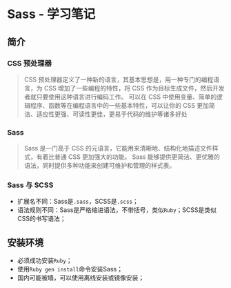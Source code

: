 # Sass - 学习笔记

## 简介
### CSS 预处理器
> CSS 预处理器定义了一种新的语言，其基本思想是，用一种专门的编程语言，为 CSS 增加了一些编程的特性，将 CSS 作为目标生成文件，然后开发者就只要使用这种语言进行编码工作。
> 可以在 CSS 中使用变量、简单的逻辑程序、函数等在编程语言中的一些基本特性，可以让你的 CSS 更加简洁、适应性更强、可读性更佳，更易于代码的维护等诸多好处

### Sass
> Sass 是一门高于 CSS 的元语言，它能用来清晰地、结构化地描述文件样式，有着比普通 CSS 更加强大的功能。
> Sass 能够提供更简洁、更优雅的语法，同时提供多种功能来创建可维护和管理的样式表。

### Sass 与 SCSS
- 扩展名不同：Sass是`.sass`，SCSS是`.scss`；
- 语法规则不同：Sass是严格缩进语法，不带括号，类似`Ruby`；SCSS是类似CSS的书写语法；

## 安装环境
- 必须成功安装`Ruby`；
- 使用`Ruby gen install`命令安装Sass；
- 国内可能被墙，可以使用离线安装或镜像安装；
